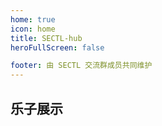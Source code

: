 ```yaml
---
home: true
icon: home
title: SECTL-hub
heroFullScreen: false

footer: 由 SECTL 交流群成员共同维护
---
```


## 乐子展示

<ImageGallery />

<script setup>
// 不需要额外的导入，组件已在client.ts中全局注册
</script>